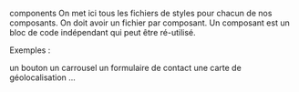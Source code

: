 components
On met ici tous les fichiers de styles pour chacun de nos composants. On doit avoir un fichier par composant.
Un composant est un bloc de code indépendant qui peut être ré-utilisé.

Exemples :

un bouton
un carrousel
un formulaire de contact
une carte de géolocalisation
...